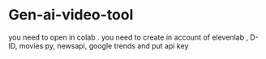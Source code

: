 # Gen-ai-video-tool
you need to open in colab . 
you need to create in account of elevenlab , D-ID, movies py, newsapi, google trends and put api key 
